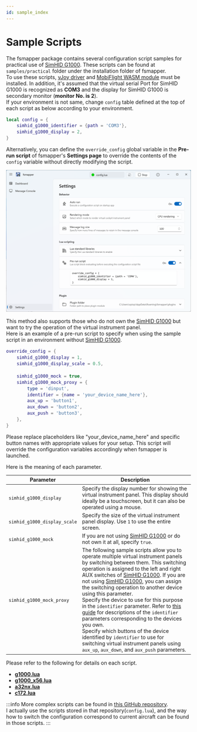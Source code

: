 ```yaml
---
id: sample_index
---
```


# Sample Scripts
The fsmapper package contains several configuration script samples for practical use of [SimHID G1000](https://github.com/opiopan/simhid-g1000). These scripts can be found at ```samples/practical``` folder under the installation folder of fsmapper.<br/>
To use these scripts, [vJoy driver](https://sourceforge.net/projects/vjoystick) and [MobiFlight WASM module](https://github.com/MobiFlight/MobiFlight-WASM-Module) must be installed. In addition, it's assumed that the virtual serial Port for SimHID G1000 is recognized as **COM3** and the display for SimHID G1000 is secondary monitor (**monitor No. is 2**).<br/>
If your environment is not same, change ```config``` table defined at the top of each script as below according to your environment.

``` Lua
local config = {
    simhid_g1000_identifier = {path = 'COM3'},
    simhid_g1000_display = 2,
}
```

Alternatively, you can define the `override_config` global variable in the **Pre-run script** of fsmapper's **Settings page** to override the contents of the `config` variable without directly modifying the script.

![Pre-run script in settings page](images/pre_run_script.png)

This method also supports those who do not own the [SimHID G1000](https://github.com/opiopan/simhid-g1000) but want to try the operation of the virtual instrument panel.<br/>
Here is an example of a pre-run script to specify when using the sample script in an environment without [SimHID G1000](https://github.com/opiopan/simhid-g1000).

```lua
override_config = {
    simhid_g1000_display = 1,
    simhid_g1000_display_scale = 0.5,

    simhid_g1000_mock = true, 
    simhid_g1000_mock_proxy = {
        type = 'dinput',
        identifier = {name = 'your_device_name_here'},
        aux_up = 'button1',
        aux_down = 'button2',
        aux_push = 'button3',
    },
}
```

Please replace placeholders like "your_device_name_here" and specific button names with appropriate values for your setup.
This script will override the configuration variables accordingly when fsmapper is launched.

Here is the meaning of each parameter.

|Parameter|Description
|---------|------------
|`simhid_g1000_display`| Specify the display number for showing the virtual instrument panel. This display should ideally be a touchscreen, but it can also be operated using a mouse.
|`simhid_g1000_display_scale`|Specify the size of the virtual instrument panel display. Use `1` to use the entire screen.
|`simhid_g1000_mock`|If you are not using [SimHID G1000](https://github.com/opiopan/simhid-g1000) or do not own it at all, specify `true`.
|`simhid_g1000_mock_proxy`|The following sample scripts allow you to operate multiple virtual instrument panels by switching between them. This switching operation is assigned to the left and right AUX switches of [SimHID G1000](https://github.com/opiopan/simhid-g1000). If you are not using [SimHID G1000](https://github.com/opiopan/simhid-g1000), you can assign the switching operation to another device using this parameter.<br/>Specify the device to use for this purpose in the `identifier` parameter. Refer to [this guide](/getting-started/tutorial#handle-an-input-device) for descriptions of the `identifier` parameters corresponding to the devices you own.<br/>Specify which buttons of the device identified by `identifier` to use for switching virtual instrument panels using `aux_up`, `aux_down`, and `aux_push` parameters.

Please refer to the following for details on each script.

- [**g1000.lua**](/samples/g1000)
- [**g1000_x56.lua**](/samples/g1000_x56)
- [**a32nx.lua**](/samples/a32nx)
- [**c172.lua**](/samples/c172)

:::info
More complex scripts can be found in [this GitHub repository](https://github.com/opiopan/scripts_for_fsmapper). <br/>
I actually use the scripts stored in that repository(```config.lua```), and the way how to switch the configuration correspond to current aircraft can be found in those scripts.
:::
